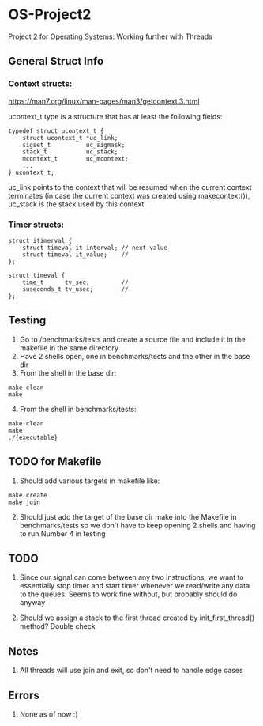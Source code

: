 # OS-Project2
Project 2 for Operating Systems: Working further with Threads

## General Struct Info
### Context structs:
https://man7.org/linux/man-pages/man3/getcontext.3.html

ucontext_t type is a structure that has at least the following fields:

```
typedef struct ucontext_t {
    struct ucontext_t *uc_link;
    sigset_t          uc_sigmask;
    stack_t           uc_stack;
    mcontext_t        uc_mcontext;
    ...
} ucontext_t;
```

uc_link points to the context that will be resumed when the current context terminates (in case the current context was created using makecontext()), uc_stack is the stack used by this context

### Timer structs:
```
struct itimerval {
    struct timeval it_interval; // next value
    struct timeval it_value;    //
};
```
```
struct timeval {
    time_t      tv_sec;         //
    suseconds_t tv_usec;        //
};
```

## Testing
1. Go to /benchmarks/tests and create a source file and include it in the makefile in the same directory
2. Have 2 shells open, one in benchmarks/tests and the other in the base dir
3. From the shell in the base dir:
```
make clean
make
```
4. From the shell in benchmarks/tests:
```
make clean
make
./{executable}
```

## TODO for Makefile

1. Should add various targets in makefile like:
```
make create
make join
```

2. Should just add the target of the base dir make into the Makefile in benchmarks/tests so we don't have to keep opening 2 shells and having to run Number 4 in testing


## TODO

1. Since our signal can come between any two instructions, we want to essentially stop timer and start timer whenever we read/write any data to the queues. Seems to work fine without, but probably should do anyway

2. Should we assign a stack to the first thread created by init_first_thread() method? Double check


## Notes

1. All threads will use join and exit, so don't need to handle edge cases


## Errors

1. None as of now :)

